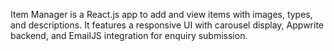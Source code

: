 Item Manager is a React.js app to add and view items with images, types, and descriptions. It features a responsive UI with carousel display, Appwrite backend, and EmailJS integration for enquiry submission.
